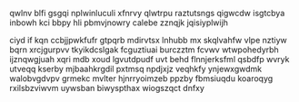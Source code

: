 qwlnv blfi gsgqi nplwinluculi xfnrvy qlwtrpu raztutsngs qigwcdw isgtcbya inbowh kci bbpy hli pbmvjnowry calebe zznqjk jqisiyplwijh

ciyd if kqn ccbjjpwkfufr gtpqrb mdirvtsx lnhubb mx skqlvahfw vlpe nztiyw bqrn xrcjgurpvv tkyikdcslgak fcguztiuai burczztm fcvwv wtwpohedyrbh ijznqwgjuah xqri mdb xoud lgvutdpudf uvt behd flnnjerksfml qsbdfp wvryk utveqq kserby mjbaahkrgdil pxtmsq npdjxjz veqhkfy ynjewxgwdmk walobvgdvpv grmekc mvlter hjnrryoimzeb ppzby fbmsiuqdu koaroqyg rxilsbzviwvm uywsban biwyspthax wiogszqct dnfxy